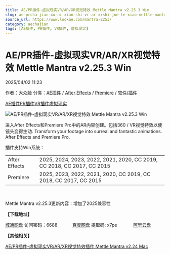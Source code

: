 ```yaml
---
title: AE/PR插件-虚拟现实VR/AR/XR视觉特效 Mettle Mantra v2.25.3 Win
slug: ae-prcha-jian-xu-ni-xian-shi-vr-ar-xrshi-jue-te-xiao-mettle-mantra-v2-25-3-win
source_url: https://www.lookae.com/mantra-2253/
category: aechajian
tags: [AE插件, PR插件, VR插件, 虚拟现实]
---
```

# AE/PR插件-虚拟现实VR/AR/XR视觉特效 Mettle Mantra v2.25.3 Win

2025/04/02 11:23

作者：大众脸
分类：[AE插件](https://www.lookae.com/after-effects/aechajian/) / [After Effects](https://www.lookae.com/after-effects/) / [Premiere](https://www.lookae.com/qitarjcj/premierezy/) / [软件/插件](https://www.lookae.com/qitarjcj/)

[AE插件](https://www.lookae.com/tag/ae%e6%8f%92%e4%bb%b6/)[PR插件](https://www.lookae.com/tag/pr%e6%8f%92%e4%bb%b6/)[VR插件](https://www.lookae.com/tag/vr%e6%8f%92%e4%bb%b6/)[虚拟现实](https://www.lookae.com/tag/%e8%99%9a%e6%8b%9f%e7%8e%b0%e5%ae%9e/)

![AE/PR插件-虚拟现实VR/AR/XR视觉特效 Mettle Mantra v2.25.3 Win](https://www.lookae.com/wp-content/uploads/2020/03/Mantra-2.jpg "AE/PR插件-虚拟现实VR/AR/XR视觉特效 Mettle Mantra v2.25.3 Win-LookAE.com")

进入After Effects和Premiere Pro中的AR内容创建。包括360 / VR视觉特效以使镜头变得生动. Transform your footage into surreal and fantastic animations. After Effects and Premiere Pro.

插件支持Win系统：

|  |  |
| --- | --- |
| After Effects | 2025, 2024, 2023, 2022, 2021, 2020, CC 2019, CC 2018, CC 2017, CC 2015 |
| Premiere | 2025, 2023, 2022, 2021, 2020, CC 2019, CC 2018, CC 2017, CC 2015 |

﻿

Mettle Mantra v2.25.3更新内容：增加了2025兼容性

**【下载地址】**

[城通网盘](https://url70.ctfile.com/f/2827370-1494206684-8a0b80?p=4431) 访问密码：6688            [百度网盘](https://pan.baidu.com/s/1sefLAYJQnsWi1xmPTFMu3g?pwd=x7pe) 提取码: x7pe             [阿里云盘](https://www.alipan.com/s/6Z88Yv645Xp)

**【其他相关】**

[AE/PR插件-虚拟现实VR/AR/XR视觉特效插件 Mettle Mantra v2.24 Mac](https://www.lookae.com/mantra-224/)

